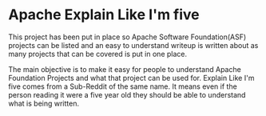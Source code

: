 # Apache Explain Like I'm five
This project has been put in place so Apache Software Foundation(ASF) projects can be listed and an easy to understand writeup is written about as many projects that can be covered is put in one place.

The main objective is to make it easy for people to understand Apache Foundation Projects and what that project can be used for. Explain Like I'm five comes from a Sub-Reddit of the same name. It means even if the person reading it were a five year old they should be able to understand what is being written.



